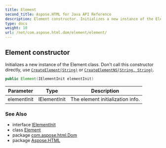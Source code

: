 ```yaml
---
title: Element
second_title: Aspose.HTML for Java API Reference
description: Element constructor. Initializes a new instance of the Element class. Dont call this constructor directly use CreateElementString or CreateElementNSString String
type: docs
weight: 10
url: /net/com.aspose.html.dom/element/element/
---
```

## Element constructor

Initializes a new instance of the Element class. Don't call this constructor directly, use [`CreateElement(String)`](../../document/createelement/) or [`CreateElementNS(String, String)`](../../document/createelementns/).

```java
public Element(IElementInit elementInit)
```

| Parameter | Type | Description |
| --- | --- | --- |
| elementInit | IElementInit | The element initialization info. |

### See Also

* interface [IElementInit](../../ielementinit/)
* class [Element](../)
* package [com.aspose.html.Dom](../../element/)
* package [Aspose.HTML](../../../)
